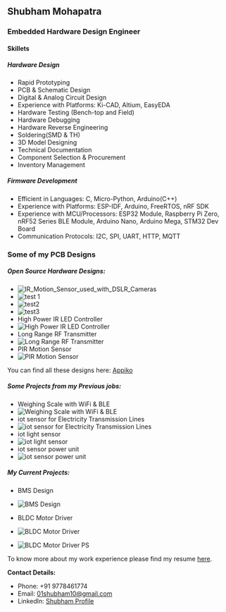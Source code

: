 ## Shubham Mohapatra
### Embedded Hardware Design Engineer
#### Skillets
##### Hardware Design
 - Rapid Prototyping
 - PCB & Schematic Design
 - Digital & Analog Circuit Design
 - Experience with Platforms: Ki-CAD, Altium, EasyEDA
 - Hardware Testing (Bench-top and Field)
 - Hardware Debugging
 - Hardware Reverse Engineering
 - Soldering(SMD & TH)
 - 3D Model Designing
 - Technical Documentation
 - Component Selection & Procurement
 - Inventory Management

##### Firmware Development
 - Efficient in Languages: C, Micro-Python, Arduino(C++)
 - Experience with Platforms: ESP-IDF, Arduino, FreeRTOS, nRF SDK
 - Experience with MCU/Processors: ESP32 Module, Raspberry Pi Zero, nRF52 Series BLE Module, Arduino Nano, Arduino Mega, STM32 Dev Board
 - Communication Protocols: I2C, SPI, UART, HTTP, MQTT

### Some of my PCB Designs
##### Open Source Hardware Designs:

- ![IR_Motion_Sensor_used_with_DSLR_Cameras](https://github.com/ShuBot/ShuBot.github.io/blob/234b634a0d6270e75e5b9fb820b46adfb3b4fd0b/img/appiko_01.JPG)
- ![test 1](https://github.com/ShuBot/ShuBot.github.io/blob/2fb0083cebe7c3ab467398ee26b39498a01f5715/img/appiko_01.JPG)
- ![test2](https://github.com/ShuBot/ShuBot.github.io/blob/2fb0083cebe7c3ab467398ee26b39498a01f5715/img/appiko_01.JPG)
- ![test3](https://github.com/ShuBot/ShuBot.github.io/blob/main/img/appiko_01.JPG)
- High Power IR LED Controller
- ![High Power IR LED Controller](https://github.com/ShuBot/ShuBot.github.io/blob/234b634a0d6270e75e5b9fb820b46adfb3b4fd0b/img/appiko_02.JPG)
- Long Range RF Transmitter
- ![Long Range RF Transmitter](https://github.com/ShuBot/ShuBot.github.io/blob/234b634a0d6270e75e5b9fb820b46adfb3b4fd0b/img/appiko_03.JPG)
- PIR Motion Sensor
- ![PIR Motion Sensor](https://github.com/ShuBot/ShuBot.github.io/blob/234b634a0d6270e75e5b9fb820b46adfb3b4fd0b/img/appiko_04.JPG)

You can find all these designs here: [Appiko](https://github.com/Appiko/sense_snap_hw)

##### Some Projects from my Previous jobs:

 - Weighing Scale with WiFi & BLE
 - ![Weighing Scale with WiFi & BLE](https://github.com/ShuBot/ShuBot.github.io/blob/234b634a0d6270e75e5b9fb820b46adfb3b4fd0b/img/weighting_scale_01.JPG)
 - iot sensor for Electricity Transmission Lines
 - ![iot sensor for Electricity Transmission Lines](https://github.com/ShuBot/ShuBot.github.io/blob/234b634a0d6270e75e5b9fb820b46adfb3b4fd0b/img/elcetricity_trsm_line_sensor_01.JPG)
 - iot light sensor
 - ![iot light sensor](https://github.com/ShuBot/ShuBot.github.io/blob/234b634a0d6270e75e5b9fb820b46adfb3b4fd0b/img/mandala_02.JPG)
 - iot sensor power unit
 - ![iot sensor power unit](https://github.com/ShuBot/ShuBot.github.io/blob/234b634a0d6270e75e5b9fb820b46adfb3b4fd0b/img/PDS_rev2_PCB01.JPG)

##### My Current Projects:

- BMS Design
- ![BMS Design](https://github.com/ShuBot/ShuBot.github.io/blob/234b634a0d6270e75e5b9fb820b46adfb3b4fd0b/img/BMS_02.JPG)

 - BLDC Motor Driver
 - ![BLDC Motor Driver](https://github.com/ShuBot/ShuBot.github.io/blob/234b634a0d6270e75e5b9fb820b46adfb3b4fd0b/img/BLDC_Driver_ckt.JPG)
 - ![BLDC Motor Driver PS](https://github.com/ShuBot/ShuBot.github.io/blob/1b8bf2b936933fd27246c1e47c8c495c844609bd/img/BLDC_Drive_04.JPG)



To know more about my work experience please find my resume [here](https://github.com/ShuBot/ShuBot.github.io/blob/main/docs/SHUBHAM_M_Sep2021.pdf).


**Contact Details:** 
- Phone: +91 9778461774
- Email: 01shubham10@gmail.com
- LinkedIn:  [Shubham Profile](https://www.linkedin.com/in/shubham-mohapatra-6034279a)



<!--
**ShuBot/SHuBot** is a ✨ _special_ ✨ repository because its `README.md` (this file) appears on your GitHub profile.

Here are some ideas to get you started:

- 🔭 I’m currently working on ...
- 🌱 I’m currently learning ...
- 👯 I’m looking to collaborate on ...
- 🤔 I’m looking for help with ...
- 💬 Ask me about ...
- 📫 How to reach me: ...
- 😄 Pronouns: ...
- ⚡ Fun fact: ...
-->
